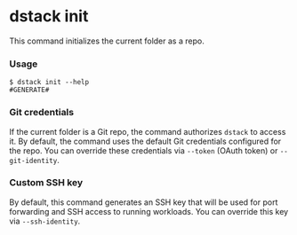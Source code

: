 # dstack init

This command initializes the current folder as a repo.

### Usage

<div class="termy">

```shell
$ dstack init --help
#GENERATE#
```

</div>

### Git credentials

If the current folder is a Git repo, the command authorizes `dstack` to access it.
By default, the command uses the default Git credentials configured for the repo. 
You can override these credentials via `--token` (OAuth token) or `--git-identity`.

### Custom SSH key

By default, this command generates an SSH key that will be used for port forwarding and SSH access to running workloads. 
You can override this key via `--ssh-identity`.